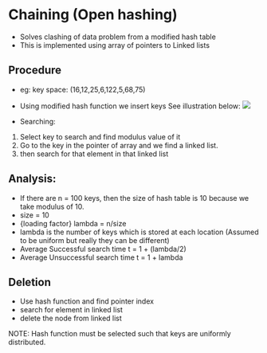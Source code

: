 # Chaining (Open hashing)
* Solves clashing of data problem from a modified hash table
* This is implemented using array of pointers to Linked lists

## Procedure
* eg: key space: (16,12,25,6,122,5,68,75)
* Using modified hash function we insert keys See illustration below:
![](https://cdn.discordapp.com/attachments/763862219649450025/1046704437357465653/image.png)

* Searching: 
 1) Select key to search and find modulus value of it
 2) Go to the key in the pointer of array and we find a linked list.
 3) then search for that element in that linked list


## Analysis:
* If there are n = 100 keys, then the size of hash table is 10 because we take modulus of 10.
* size = 10
* {loading factor} lambda = n/size 
* lambda is the number of keys which is stored at each location (Assumed to be uniform but really they can be different)
* Average Successful search time t = 1 + (lambda/2)
* Average Unsuccessful search time t = 1 + lambda


## Deletion
* Use hash function and find pointer index
* search for element in linked list
* delete the node from linked list


NOTE: Hash function must be selected such that keys are uniformly distributed.
